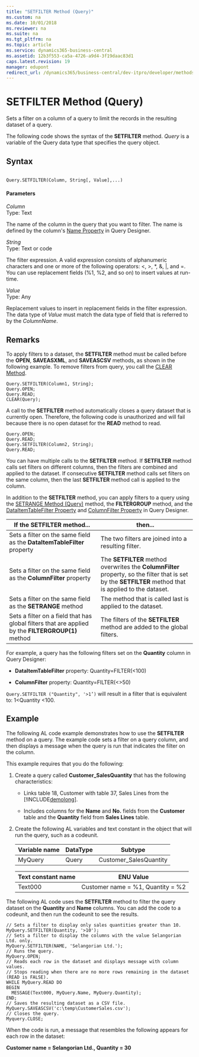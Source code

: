 ```yaml
---
title: "SETFILTER Method (Query)"
ms.custom: na
ms.date: 10/01/2018
ms.reviewer: na
ms.suite: na
ms.tgt_pltfrm: na
ms.topic: article
ms.service: dynamics365-business-central
ms.assetid: 12b3f553-ca5a-4726-a9d4-3f19daac83d1
caps.latest.revision: 19
manager: edupont
redirect_url: /dynamics365/business-central/dev-itpro/developer/methods-auto/library
---
```


 

# SETFILTER Method (Query)
Sets a filter on a column of a query to limit the records in the resulting dataset of a query.  
  
 The following code shows the syntax of the **SETFILTER** method. *Query* is a variable of the Query data type that specifies the query object.  
  
## Syntax  
  
```  
  
Query.SETFILTER(Column, String[, Value],...)  
```  
  
#### Parameters  
 *Column*  
 Type: Text  
  
 The name of the column in the query that you want to filter. The name is defined by the column's [Name Property](../properties/devenv-Name-Property.md) in Query Designer.  
  
 *String*  
 Type: Text or code  
  
 The filter expression. A valid expression consists of alphanumeric characters and one or more of the following operators: \<, >, \*, &, &#124;, and =. You can use replacement fields \(%1, %2, and so on\) to insert values at run-time. <!--Links For more information about filter expressions and syntax, see [Entering Criteria in Filters](Entering-Criteria-in-Filters.md).-->  
  
 *Value*  
 Type: Any  
  
 Replacement values to insert in replacement fields in the filter expression. The data type of *Value* must match the data type of field that is referred to by the *ColumnName*.  
  
## Remarks  
 To apply filters to a dataset, the **SETFILTER** method must be called before the **OPEN**, **SAVEASXML**, and **SAVEASCSV** methods, as shown in the following example. To remove filters from query, you call the [CLEAR Method](devenv-CLEAR-Method.md).  
  
```  
Query.SETFILTER(Column1, String);  
Query.OPEN;  
Query.READ;  
CLEAR(Query);  
```  
  
 A call to the **SETFILTER** method automatically closes a query dataset that is currently open. Therefore, the following code is unauthorized and will fail because there is no open dataset for the **READ** method to read.  
  
```  
Query.OPEN;  
Query.READ;  
Query.SETFILTER(Column2, String);  
Query.READ;  
```  
  
 You can have multiple calls to the **SETFILTER** method. If **SETFILTER** method calls set filters on different columns, then the filters are combined and applied to the dataset. If consecutive **SETFILTER** method calls set filters on the same column, then the last **SETFILTER** method call is applied to the column.  
  
 In addition to the **SETFILTER** method, you can apply filters to a query using the [SETRANGE Method \(Query\)](devenv-SETRANGE-Method-Query.md) method, the **FILTERGROUP** method, and the [DataItemTableFilter Property](../properties/devenv-DataItemTable-Filter-Property.md) and [ColumnFilter Property](../properties/devenv-ColumnFilter-Property.md) in Query Designer.  
  
|If the **SETFILTER** method...|then...|  
|--------------------------------------|-------------|  
|Sets a filter on the same field as the **DataItemTableFilter** property|The two filters are joined into a resulting filter.|  
|Sets a filter on the same field as the **ColumnFilter** property|The **SETFILTER** method overwrites the **ColumnFilter** property, so the filter that is set by the **SETFILTER** method that is applied to the dataset.|  
|Sets a filter on the same field as the **SETRANGE** method|The method that is called last is applied to the dataset.|  
|Sets a filter on a field that has global filters that are applied by the **FILTERGROUP\(1\)** method|The filters of the **SETFILTER** method are added to the global filters.|  
  
 For example, a query has the following filters set on the **Quantity** column in Query Designer:  
  
-   **DataItemTableFilter** property: Quantity=FILTER\(\<100\)  
  
-   **ColumnFilter** property: Quantity=FILTER\(\<>50\)  
  
 `Query.SETFILTER ("Quantity", '>1’)` will result in a filter that is equivalent to: 1\<Quantity \<100.  
  
 <!--Links For more information about how to set filters in Query Designer, see [Understanding Query Filters](Understanding-Query-Filters.md).-->  
  
## Example  
 The following AL code example demonstrates how to use the **SETFILTER** method on a query. The example code sets a filter on a query column, and then displays a message when the query is run that indicates the filter on the column.  
  
 This example requires that you do the following:  
  
1.  Create a query called **Customer\_SalesQuantity** that has the following characteristics:  
  
    -   Links table 18, Customer with table 37, Sales Lines from the [!INCLUDE[demolong](../includes/demolong_md.md)].  
  
    -   Includes columns for the **Name** and **No.** fields from the **Customer** table and the **Quantity** field from **Sales Lines** table.  
  
         <!--NAV For step-by-step instructions for creating this query, see [Walkthrough: Creating a Query to Link Two Tables](Walkthrough--Creating-a-Query-to-Link-Two-Tables.md).-->  
  
2.  Create the following AL variables and text constant in the object that will run the query, such as a codeunit.  
  
    |Variable name|DataType|Subtype|  
    |-------------------|--------------|-------------|  
    |MyQuery|Query|Customer\_SalesQuantity|  
  
    |Text constant name|ENU Value|  
    |------------------------|---------------|  
    |Text000|Customer name = %1, Quantity = %2|  
  
 The following AL code uses the **SETFILTER** method to filter the query dataset on the **Quantity** and **Name** columns. You can add the code to a codeunit, and then run the codeunit to see the results.  
  
```  
// Sets a filter to display only sales quantities greater than 10.  
MyQuery.SETFILTER(Quantity, '>10');  
// Sets a filter to display the columns with the value Selangorian Ltd. only.  
MyQuery.SETFILTER(NAME, 'Selangorian Ltd.');  
// Runs the query.  
MyQuery.OPEN;  
// Reads each row in the dataset and displays message with column values.  
// Stops reading when there are no more rows remaining in the dataset (READ is FALSE).  
WHILE MyQuery.READ DO  
BEGIN  
  MESSAGE(Text000, MyQuery.Name, MyQuery.Quantity);  
END;   
// Saves the resulting dataset as a CSV file.  
MyQuery.SAVEASCSV('c:\temp\CustomerSales.csv');  
// Closes the query.  
Myquery.CLOSE;  
```  
  
 When the code is run, a message that resembles the following appears for each row in the dataset:  
  
 **Customer name = Selangorian Ltd., Quantity = 30**